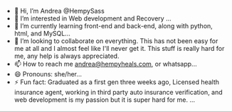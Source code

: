 - 👋 Hi, I’m Andrea @HempySass
- 👀 I’m interested in Web development and Recovery ...
- 🌱 I’m currently learning front-end and back-end, along with python, html, and MySQL...
- 💞️ I’m looking to collaborate on everything. This has not been easy for me at all and I almost feel like I'll never get it. This stuff is really hard for me, any help is always appreciated.
- 📫 How to reach me andrea@hempyheals.com, or whatsapp...
- 😄 Pronouns: she/her...
- ⚡ Fun fact: Graduated as a first gen three weeks ago, Licensed health insurance agent, working in third party auto insurance verification, and web development is my passion but it is super hard for me.  ...

<!---
HempySass/HempySass is a ✨ special ✨ repository because its `README.md` (this file) appears on your GitHub profile.
You can click the Preview link to take a look at your changes.
--->

